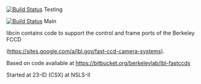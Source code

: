 [![Build Status](https://travis-ci.org/NSLS-II-CSX/libcin.svg?branch=testing)](https://travis-ci.org/NSLS-II-CSX/libcin) Testing 

[![Build Status](https://travis-ci.org/NSLS-II-CSX/libcin.svg?branch=master)](https://travis-ci.org/NSLS-II-CSX/libcin) Main 

libcin contains code to support the control and frame ports of the
Berkeley FCCD 

(https://sites.google.com/a/lbl.gov/fast-ccd-camera-systems).

Based on code avaliable at https://bitbucket.org/berkeleylab/lbl-fastccds

Started at 23-ID (CSX) at NSLS-II
